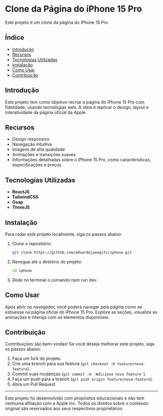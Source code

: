 # Clone da Página do iPhone 15 Pro

Este projeto é um clone da página do iPhone 15 Pro.

## Índice

- [Introdução](#introdução)
- [Recursos](#recursos)
- [Tecnologias Utilizadas](#tecnologias-utilizadas)
- [Instalação](#instalação)
- [Como Usar](#como-usar)
- [Contribuição](#contribuição)

## Introdução

Este projeto tem como objetivo recriar a página do iPhone 15 Pro com fidelidade, usando tecnologias web. A ideia é replicar o design, layout e interatividade da página oficial da Apple.

## Recursos

- Design responsivo
- Navegação intuitiva
- Imagens de alta qualidade
- Animações e transições suaves
- Informações detalhadas sobre o iPhone 15 Pro, como características, especificações e preços

## Tecnologias Utilizadas

- **ReactJS**
- **TailwindCSS**
- **Gsap**
- **ThreeJS**

## Instalação

Para rodar este projeto localmente, siga os passos abaixo:

1. Clone o repositório:
    ```sh
    git clone https://github.com/eduardojanegitz/iphone.git
    ```
2. Navegue até o diretório do projeto:
    ```sh
    cd iphone
    ```
3. Rode no terminal o comando npm run dev.

## Como Usar

Após abrir no navegador, você poderá navegar pela página como se estivesse na página oficial do iPhone 15 Pro. Explore as seções, visualize as animações e interaja com os elementos disponíveis.

## Contribuição

Contribuições são bem-vindas! Se você deseja melhorar este projeto, siga os passos abaixo:

1. Faça um fork do projeto.
2. Crie uma branch para sua feature (`git checkout -b feature/nova-feature`).
3. Commit suas mudanças (`git commit -m 'Adiciona nova feature'`).
4. Faça um push para a branch (`git push origin feature/nova-feature`).
5. Abra um Pull Request.

---

Este projeto foi desenvolvido com propósitos educacionais e não tem nenhuma afiliação com a Apple Inc. Todos os direitos sobre o conteúdo original são reservados aos seus respectivos proprietários. 
